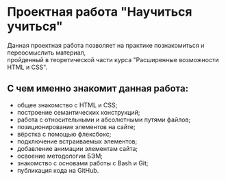 # Проектная работа "Научиться учиться"
Данная проектная работа позволяет на практике познакомиться и переосмыслить материал,  
пройденный в теоретической части курса "Расширенные возможности HTML и CSS".  
## С чем именно знакомит данная работа:  
* общее знакомство с HTML и CSS;  
* построение семантических конструкций;  
* работа с относительными и абсолютными путями файлов;  
* позиционирование элементов на сайте;  
* вёрстка с помощью флексбокс;  
* подключение встраиваемых элементов;  
* добавление анимации элементам сайта;  
* освоение методологии БЭМ;  
* знакомство с основами работы с Bash и Git;  
* публикация кода на GitHub.
